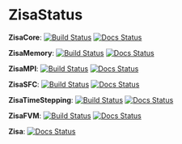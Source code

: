 # ZisaStatus
**ZisaCore**:
[![Build Status](https://github.com/1uc/ZisaCore/actions/workflows/basic_integrity_checks.yml/badge.svg?branch=main)](https://github.com/1uc/ZisaCore/actions)
[![Docs Status](https://github.com/1uc/ZisaCore/actions/workflows/publish_docs.yml/badge.svg?branch=main)](https://1uc.github.io/ZisaCore)

**ZisaMemory**:
[![Build Status](https://github.com/1uc/ZisaMemory/actions/workflows/basic_integrity_checks.yml/badge.svg?branch=main)](https://github.com/1uc/ZisaMemory/actions)
[![Docs Status](https://github.com/1uc/ZisaMemory/actions/workflows/publish_docs.yml/badge.svg?branch=main)](https://1uc.github.io/ZisaMemory)

**ZisaMPI**:
[![Build Status](https://github.com/1uc/ZisaMPI/actions/workflows/basic_integrity_checks.yml/badge.svg?branch=main)](https://github.com/1uc/ZisaMPI/actions)
[![Docs Status](https://github.com/1uc/ZisaMPI/actions/workflows/publish_docs.yml/badge.svg?branch=main)](https://1uc.github.io/ZisaMPI)

**ZisaSFC**:
[![Build Status](https://github.com/1uc/ZisaSFC/actions/workflows/basic_integrity_checks.yml/badge.svg?branch=main)](https://github.com/1uc/ZisaSFC/actions)
[![Docs Status](https://github.com/1uc/ZisaSFC/actions/workflows/publish_docs.yml/badge.svg?branch=main)](https://1uc.github.io/ZisaSFC)

**ZisaTimeStepping**:
[![Build Status](https://github.com/1uc/ZisaTimeStepping/actions/workflows/basic_integrity_checks.yml/badge.svg?branch=main)](https://github.com/1uc/ZisaTimeStepping/actions)
[![Docs Status](https://github.com/1uc/ZisaTimeStepping/actions/workflows/publish_docs.yml/badge.svg?branch=main)](https://1uc.github.io/ZisaTimeStepping)

**ZisaFVM**:
[![Build Status](https://github.com/1uc/ZisaFVM/actions/workflows/basic_integrity_checks.yml/badge.svg?branch=main)](https://github.com/1uc/ZisaFVM/actions)
[![Docs Status](https://github.com/1uc/ZisaFVM/actions/workflows/publish_docs.yml/badge.svg?branch=main)](https://1uc.github.io/ZisaFVM)

**Zisa**:
[![Docs Status](https://github.com/1uc/Zisa/actions/workflows/publish_docs.yml/badge.svg?branch=main)](https://1uc.github.io/Zisa)

